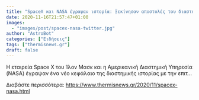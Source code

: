 ```yaml
---
title: "SpaceX και NASA έγραψαν ιστορία: Ξεκίνησαν αποστολές του διαστημικού ταξί"
date: 2020-11-16T21:57:47+01:00
images:
  - "images/post/spacex-nasa-twitter.jpg"
author: "AstroBot"
categories: ["Ειδήσεις"]
tags: ["thermisnews.gr"]
draft: false
---
```


Η εταιρεία Space X του Ίλον Μασκ και η Αμερικανική Διαστημική Υπηρεσία (NASA) έγραψαν ένα νέο κεφάλαιο της διαστημικής ιστορίας με την επιτ...

Διαβάστε περισσότερα: https://www.thermisnews.gr/2020/11/spacex-nasa.html
